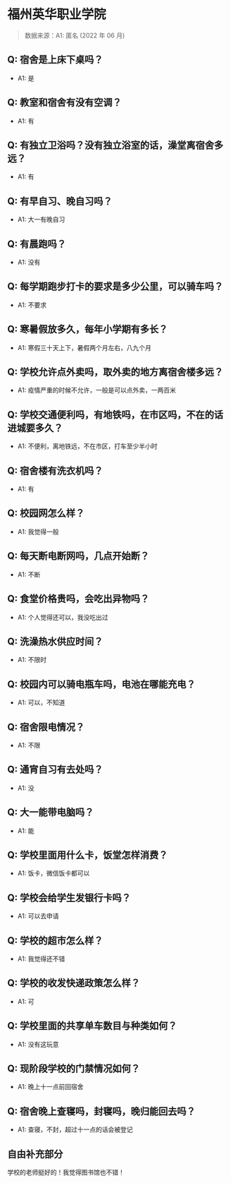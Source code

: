 # 福州英华职业学院

> 数据来源：A1: 匿名 (2022 年 06 月)

## Q: 宿舍是上床下桌吗？

- A1: 是

## Q: 教室和宿舍有没有空调？

- A1: 有

## Q: 有独立卫浴吗？没有独立浴室的话，澡堂离宿舍多远？

- A1: 有

## Q: 有早自习、晚自习吗？

- A1: 大一有晚自习

## Q: 有晨跑吗？

- A1: 没有

## Q: 每学期跑步打卡的要求是多少公里，可以骑车吗？

- A1: 不要求

## Q: 寒暑假放多久，每年小学期有多长？

- A1: 寒假三十天上下，暑假两个月左右，八九个月

## Q: 学校允许点外卖吗，取外卖的地方离宿舍楼多远？

- A1: 疫情严重的时候不允许，一般是可以点外卖，一两百米

## Q: 学校交通便利吗，有地铁吗，在市区吗，不在的话进城要多久？

- A1: 不便利，离地铁远，不在市区，打车至少半小时

## Q: 宿舍楼有洗衣机吗？

- A1: 有

## Q: 校园网怎么样？

- A1: 我觉得一般

## Q: 每天断电断网吗，几点开始断？

- A1: 不断

## Q: 食堂价格贵吗，会吃出异物吗？

- A1: 个人觉得还可以，我没吃出过

## Q: 洗澡热水供应时间？

- A1: 不限时

## Q: 校园内可以骑电瓶车吗，电池在哪能充电？

- A1: 可以，不知道

## Q: 宿舍限电情况？

- A1: 不限

## Q: 通宵自习有去处吗？

- A1: 没

## Q: 大一能带电脑吗？

- A1: 能

## Q: 学校里面用什么卡，饭堂怎样消费？

- A1: 饭卡，微信饭卡都可以

## Q: 学校会给学生发银行卡吗？

- A1: 可以去申请

## Q: 学校的超市怎么样？

- A1: 我觉得还不错

## Q: 学校的收发快递政策怎么样？

- A1: 可

## Q: 学校里面的共享单车数目与种类如何？

- A1: 没有这玩意

## Q: 现阶段学校的门禁情况如何？

- A1: 晚上十一点前回宿舍

## Q: 宿舍晚上查寝吗，封寝吗，晚归能回去吗？

- A1: 查寝，不封，超过十一点的话会被登记

## 自由补充部分

学校的老师挺好的！我觉得图书馆也不错！